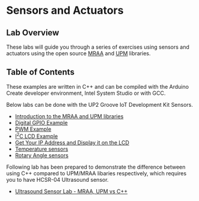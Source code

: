 # Sensors and Actuators

## Lab Overview

These labs will guide you through a series of exercises using sensors and actuators using the open source [MRAA](https://iotdk.intel.com/docs/master/mraa/) and [UPM](https://upm.mraa.io/) libraries.

## Table of Contents

These examples are written in C++ and can be compiled with the Arduino Create developer environment, Intel System Studio or with GCC. 

Below labs can be done with the UP2 Groove IoT Development Kit Sensors. 

* [Introduction to the MRAA and UPM libraries](https://github.com/SSG-DRD-IOT/lab-overview-mraa-and-upm-libraries/)
* [Digital GPIO Example](https://github.com/SSG-DRD-IOT/lab-digital-sensors-arduino)
* [PWM Example](https://github.com/SSG-DRD-IOT/lab-pwm-sensors-arduino)
* [I<sup>2</sup>C LCD Example](https://github.com/SSG-DRD-IOT/lab-lcd-arduino)
* [Get Your IP Address and Display it on the LCD](https://github.com/SSG-DRD-IOT/lab-IP-to-LCD-Arduino)
* [Temperature sensors](https://github.com/SSG-DRD-IOT/lab-temperature-humidity-arduino)
* [Rotary Angle sensors](https://github.com/SSG-DRD-IOT/lab-rotary-angle-sensor-c)

Following lab has been prepared to demonstrate the difference between using C++ compared to UPM/MRAA libaries respectively, which requires you to have HCSR-04 Ultrasound sensor. 

* [Ultrasound Sensor Lab - MRAA, UPM vs C++](https://github.com/SSG-DRD-IOT/ultrasound_sensor/)

